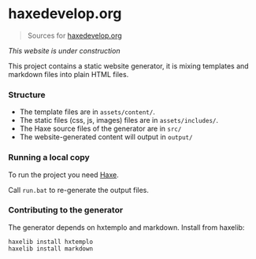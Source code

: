 # haxedevelop.org
> Sources for [haxedevelop.org](http://haxedevelop.org)

_This website is under construction_

This project contains a static website generator, it is mixing templates and markdown files into plain HTML files.

### Structure

 * The template files are in `assets/content/`.
 * The static files (css, js, images) files are in `assets/includes/`.
 * The Haxe source files of the generator are in `src/`
 * The website-generated content will output in `output/`

### Running a local copy

To run the project you need [Haxe](http://haxe.org).

Call `run.bat` to re-generate the output files.

### Contributing to the generator

The generator depends on hxtemplo and markdown. Install from haxelib:
```
haxelib install hxtemplo
haxelib install markdown
```